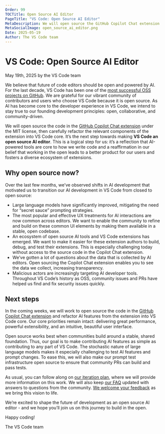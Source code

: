 ```yaml
---
Order: 99
TOCTitle: Open Source AI Editor
PageTitle: "VS Code: Open Source AI Editor"
MetaDescription: We will open source the GitHub Copilot Chat extension. It’s the next step towards making VS Code an open source AI editor.
MetaSocialImage: open_source_ai_editor.png
Date: 2025-05-19
Author: The VS Code team
---
```


# VS Code: Open Source AI Editor

May 19th, 2025 by the VS Code team

We believe that future of code editors should be open and powered by AI. For the last decade, VS Code has been one of the [most successful OSS projects on GitHub](https://github.blog/news-insights/octoverse/octoverse-2024/#the-state-of-open-source). We are grateful for our vibrant community of contributors and users who choose VS Code because it is open source. As AI has become core to the developer experience in VS Code, we intend to stay true to our founding development principles: open, collaborative, and community-driven.

We will open source the code in the [GitHub Copilot Chat extension](https://marketplace.visualstudio.com/items?itemName=GitHub.copilot-chat) under the MIT license, then carefully refactor the relevant components of the extension into VS Code core. It’s the next step towards making **VS Code an open source AI editor**. This is a logical step for us: it’s a reflection that AI-powered tools are core to how we write code and a reaffirmation in our belief that working in the open leads to a better product for our users and fosters a diverse ecosystem of extensions.

## Why open source now?

Over the last few months, we’ve observed shifts in AI development that motivated us to transition our AI development in VS Code from closed to open source:

* Large language models have significantly improved, mitigating the need for “secret sauce” prompting strategies.
* The most popular and effective UX treatments for AI interactions are now common across editors. We want to enable the community to refine and build on these common UI elements by making them available in a stable, open codebase.
* An ecosystem of open source AI tools and VS Code extensions has emerged. We want to make it easier for these extension authors to build, debug, and test their extensions. This is especially challenging today without access to the source code in the Copilot Chat extension.
* We’ve gotten a lot of questions about the data that is collected by AI editors. Open sourcing the Copilot Chat extension enables you to see the data we collect, increasing transparency.
* Malicious actors are increasingly targeting AI developer tools. Throughout VS Code’s history as OSS, community issues and PRs have helped us find and fix security issues quickly.

## Next steps

In the coming weeks, we will work to open source the code in the [GitHub Copilot Chat extension](https://marketplace.visualstudio.com/items?itemName=GitHub.copilot-chat) and refactor AI features from the extension into VS Code core. Our core priorities remain intact: delivering great performance, powerful extensibility, and an intuitive, beautiful user interface.

Open source works best when communities build around a stable, shared foundation. Thus, our goal is to make contributing AI features as simple as contributing to any part of VS Code. The stochastic nature of large language models makes it especially challenging to test AI features and prompt changes. To ease this, we will also make our prompt test infrastructure open source to ensure that community PRs can build and pass tests.

As usual, you can follow along on [our iteration plan](https://github.com/microsoft/vscode/issues/248627), where we will provide more information on this work. We will also keep [our FAQ](https://code.visualstudio.com/docs/supporting/FAQ) updated with answers to questions from the community. [We welcome your feedback](https://github.com/microsoft/vscode/issues) as we bring this vision to life.

We’re excited to shape the future of development as an open source AI editor - and we hope you’ll join us on this journey to build in the open.

Happy coding!

The VS Code team
